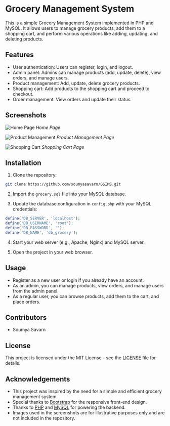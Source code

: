 # Grocery Management System

This is a simple Grocery Management System implemented in PHP and MySQL. It allows users to manage grocery products, add them to a shopping cart, and perform various operations like adding, updating, and deleting products.

## Features

- User authentication: Users can register, login, and logout.
- Admin panel: Admins can manage products (add, update, delete), view orders, and manage users.
- Product management: Add, update, delete grocery products.
- Shopping cart: Add products to the shopping cart and proceed to checkout.
- Order management: View orders and update their status.

## Screenshots

![Home Page](/images/home.png)
*Home Page*

![Product Management](/images/products.png)
*Product Management Page*

![Shopping Cart](/images/cart.png)
*Shopping Cart Page*

## Installation

1. Clone the repository:

```bash
git clone https://github.com/soumyasavarn/GSIMS.git
```

2. Import the `grocery.sql` file into your MySQL database.

3. Update the database configuration in `config.php` with your MySQL credentials:

```php
define('DB_SERVER', 'localhost');
define('DB_USERNAME', 'root');
define('DB_PASSWORD', '');
define('DB_NAME', 'db_grocery');
```

4. Start your web server (e.g., Apache, Nginx) and MySQL server.

5. Open the project in your web browser.

## Usage

- Register as a new user or login if you already have an account.
- As an admin, you can manage products, view orders, and manage users from the admin panel.
- As a regular user, you can browse products, add them to the cart, and place orders.

## Contributors

- Soumya Savarn

## License

This project is licensed under the MIT License - see the [LICENSE](LICENSE) file for details.

## Acknowledgements

- This project was inspired by the need for a simple and efficient grocery management system.
- Special thanks to [Bootstrap](https://getbootstrap.com/) for the responsive front-end design.
- Thanks to [PHP](https://www.php.net/) and [MySQL](https://www.mysql.com/) for powering the backend.
- Images used in the screenshots are for illustrative purposes only and are not included in the repository.
